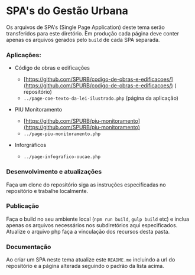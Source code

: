 # SPA's do Gestão Urbana
Os arquivos de SPA's (Single Page Application) deste tema serão transferidos para este diretório. Em produção cada página deve conter apenas os arquivos gerados pelo `build` de cada SPA separada.

### Aplicações:

* Código de obras e edificações  
	* [https://github.com/SPURB/codigo-de-obras-e-edificacoes/](https://github.com/SPURB/codigo-de-obras-e-edificacoes/) (  repositório)
	* `../page-coe-texto-da-lei-ilustrado.php` (página da aplicação)

*  PIU Monitoramento
	* [https://github.com/SPURB/piu-monitoramento](https://github.com/SPURB/piu-monitoramento)
	* `../page-piu-monitoramento.php` 

* Inforgráficos
	* `../page-infografico-oucae.php` 


### Desenvolvimento e atualizações
Faça um clone do repositório siga as instruções especificadas no repositório e trabalhe localmente.

### Publicação
Faça o build no seu ambiente local (`npm run build`, `gulp build` etc) e inclua apenas os arquivos necessários nos subdiretórios aqui especificados. Atualize o arquivo php faça a vinculação dos recursos desta pasta.

### Documentação
Ao criar um SPA neste tema atualize este `README.me` incluindo a url do repositório e a página alterada seguindo o padrão da lista acima.